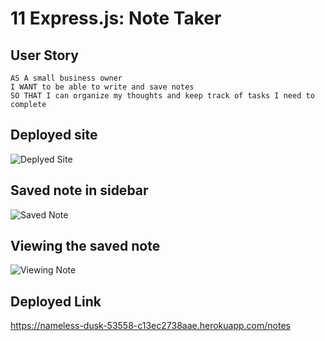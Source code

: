 # 11 Express.js: Note Taker

## User Story

```
AS A small business owner
I WANT to be able to write and save notes
SO THAT I can organize my thoughts and keep track of tasks I need to complete
```
## Deployed site
![Deplyed Site](https://github.com/NebulaEclipse/Week-11-Note-Taker/assets/147276811/b89aa363-2ab8-4ae7-bf08-535857fbab0d)

## Saved note in sidebar
![Saved Note](https://github.com/NebulaEclipse/Week-11-Note-Taker/assets/147276811/63e9d2ed-53d3-4446-b205-bc39d62dd053)

## Viewing the saved note
![Viewing Note](https://github.com/NebulaEclipse/Week-11-Note-Taker/assets/147276811/7a8cc260-fdf3-4a50-a251-14327c3b5aa8)


## Deployed Link
https://nameless-dusk-53558-c13ec2738aae.herokuapp.com/notes 
